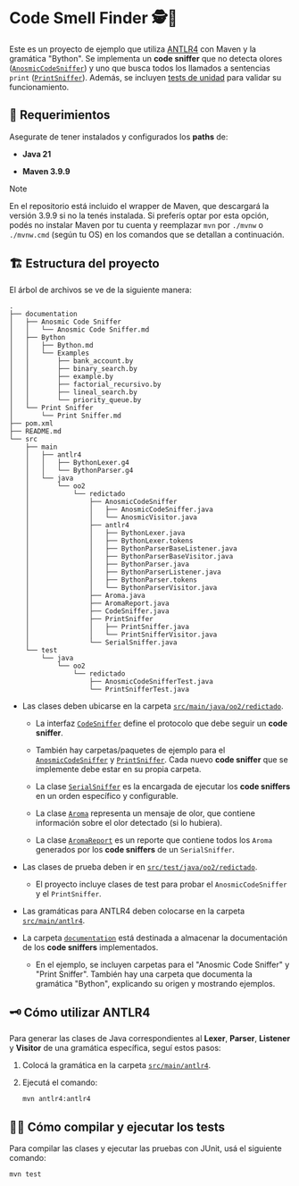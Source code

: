 # Code Smell Finder :detective::deciduous_tree:

Este es un proyecto de ejemplo que utiliza [ANTLR4](https://www.antlr.org/) con Maven y la gramática "Bython". Se implementa un **code sniffer** que no detecta olores ([`AnosmicCodeSniffer`](./src/main/java/oo2/redictado/AnosmicCodeSniffer/AnosmicCodeSniffer.java)) y uno que busca todos los llamados a sentencias `print` ([`PrintSniffer`](./src/main/java/oo2/redictado/PrintSniffer/PrintSniffer.java)). Además, se incluyen [tests de unidad](./src/test/java/oo2/redictado/) para validar su funcionamiento.

## :wrench: Requerimientos

Asegurate de tener instalados y configurados los **paths** de:

- **Java 21**

- **Maven 3.9.9**

> [!NOTE]
> En el repositorio está incluido el wrapper de Maven, que descargará la versión 3.9.9 si no la tenés instalada. Si preferís optar por esta opción, podés no instalar Maven por tu cuenta y reemplazar `mvn` por `./mvnw` o `./mvnw.cmd` (según tu OS) en los comandos que se detallan a continuación.

## :building_construction: Estructura del proyecto

El árbol de archivos se ve de la siguiente manera:

```tree
.
├── documentation
│   ├── Anosmic Code Sniffer
│   │   └── Anosmic Code Sniffer.md
│   ├── Bython
│   │   ├── Bython.md
│   │   └── Examples
│   │       ├── bank_account.by
│   │       ├── binary_search.by
│   │       ├── example.by
│   │       ├── factorial_recursivo.by
│   │       ├── lineal_search.by
│   │       └── priority_queue.by
│   └── Print Sniffer
│       └── Print Sniffer.md
├── pom.xml
├── README.md
└── src
    ├── main
    │   ├── antlr4
    │   │   ├── BythonLexer.g4
    │   │   └── BythonParser.g4
    │   └── java
    │       └── oo2
    │           └── redictado
    │               ├── AnosmicCodeSniffer
    │               │   ├── AnosmicCodeSniffer.java
    │               │   └── AnosmicVisitor.java
    │               ├── antlr4
    │               │   ├── BythonLexer.java
    │               │   ├── BythonLexer.tokens
    │               │   ├── BythonParserBaseListener.java
    │               │   ├── BythonParserBaseVisitor.java
    │               │   ├── BythonParser.java
    │               │   ├── BythonParserListener.java
    │               │   ├── BythonParser.tokens
    │               │   └── BythonParserVisitor.java
    │               ├── Aroma.java
    │               ├── AromaReport.java
    │               ├── CodeSniffer.java
    │               ├── PrintSniffer
    │               │   ├── PrintSniffer.java
    │               │   └── PrintSnifferVisitor.java
    │               └── SerialSniffer.java
    └── test
        └── java
            └── oo2
                └── redictado
                    ├── AnosmicCodeSnifferTest.java
                    └── PrintSnifferTest.java
```

- Las clases deben ubicarse en la carpeta [`src/main/java/oo2/redictado`](./src/main/java/oo2/redictado/).

  - La interfaz [`CodeSniffer`](./src/main/java/oo2/redictado/CodeSniffer.java) define el protocolo que debe seguir un **code sniffer**.

  - También hay carpetas/paquetes de ejemplo para el [`AnosmicCodeSniffer`](./src/main/java/oo2/redictado/AnosmicCodeSniffer/) y [`PrintSniffer`](./src/main/java/oo2/redictado/PrintSniffer/). Cada nuevo **code sniffer** que se implemente debe estar en su propia carpeta.

  - La clase [`SerialSniffer`](./src/main/java/oo2/redictado/SerialSniffer.java) es la encargada de ejecutar los **code sniffers** en un orden específico y configurable.

  - La clase [`Aroma`](./src/main/java/oo2/redictado/Aroma.java) representa un mensaje de olor, que contiene información sobre el olor detectado (si lo hubiera).

  - La clase [`AromaReport`](./src/main/java/oo2/redictado/AromaReport.java) es un reporte que contiene todos los `Aroma` generados por los **code sniffers** de un `SerialSniffer`.

- Las clases de prueba deben ir en [`src/test/java/oo2/redictado`](./src/test/java/oo2/redictado/).

  - El proyecto incluye clases de test para probar el `AnosmicCodeSniffer` y el `PrintSniffer`.

- Las gramáticas para ANTLR4 deben colocarse en la carpeta [`src/main/antlr4`](./src/main/antlr4/).

- La carpeta [`documentation`](./documentation/) está destinada a almacenar la documentación de los **code sniffers** implementados.
  - En el ejemplo, se incluyen carpetas para el "Anosmic Code Sniffer" y "Print Sniffer". También hay una carpeta que documenta la gramática "Bython", explicando su origen y mostrando ejemplos.

## :old_key: Cómo utilizar ANTLR4

Para generar las clases de Java correspondientes al **Lexer**, **Parser**, **Listener** y **Visitor** de una gramática específica, seguí estos pasos:

1. Colocá la gramática en la carpeta [`src/main/antlr4`](./src/main/antlr4/).
2. Ejecutá el comando:

   ```bash
   mvn antlr4:antlr4
   ```

## :construction_worker_woman: Cómo compilar y ejecutar los tests

Para compilar las clases y ejecutar las pruebas con JUnit, usá el siguiente comando:

```bash
mvn test
```
